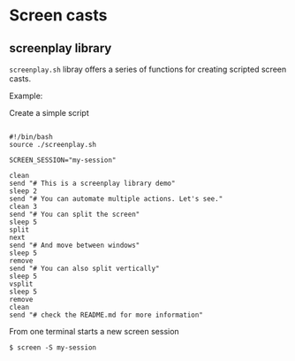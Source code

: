 # Screen casts

## screenplay library
`screenplay.sh` libray offers a series of functions for creating scripted screen casts.

Example:


Create a simple script
```

#!/bin/bash
source ./screenplay.sh

SCREEN_SESSION="my-session"

clean
send "# This is a screenplay library demo"
sleep 2
send "# You can automate multiple actions. Let's see."
clean 3 
send "# You can split the screen"
sleep 5
split
next
send "# And move between windows"
sleep 5
remove
send "# You can also split vertically"
sleep 5
vsplit
sleep 5
remove
clean
send "# check the README.md for more information"
```

From one terminal starts a new screen session 
```
$ screen -S my-session
```

